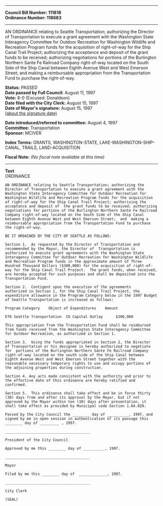 * * * * *  
  
**Council Bill Number: [](#h0)[](#h2)111818**   
**Ordinance Number: 118683**  
  
* * * * *  
  
AN ORDINANCE relating to Seattle Transportation; authorizing the Director of Transportation to execute a grant agreement with the Washington State Interagency Committee for Outdoor Recreation for Washington Wildlife and Recreation Program funds for the acquisition of right-of-way for the Ship Canal Trail Project; authorizing the acceptance and deposit of the grant funds to be received; authorizing negotiations for portions of the Burlington Northern Sante Fe Railroad Company right-of-way located on the South Side of the Ship Canal between Eighth Avenue West and West Emerson Street; and making a reimbursable appropriation from the Transportation Fund to purchase the right-of-way.  
  
**Status:** PASSED   
**Date passed by Full Council:** August 11, 1997   
**Vote:** 8-0 (Excused: Donaldson)   
**Date filed with the City Clerk:** August 15, 1997   
**Date of Mayor's signature:** August 15, 1997   
[(about the signature date)](/~public/approvaldate.htm)   
  
  
**Date introduced/referred to committee:** August 4, 1997   
**Committee:** Transportation   
**Sponsor:** MCIVER   
  
**Index Terms:** GRANTS, WASHINGTON-STATE, LAKE-WASHINGTON-SHIP-CANAL, TRAILS, LAND-ACQUISITION  
  
**Fiscal Note:** *(No fiscal note available at this time)*  
  
* * * * *  
  
**Text**  
    ORDINANCE  
  
    AN ORDINANCE relating to Seattle Transportation; authorizing the  
    Director of Transportation to execute a grant agreement with the  
    Washington State Interagency Committee for Outdoor Recreation for  
    Washington Wildlife and Recreation Program funds for the acquisition  
    of right-of-way for the Ship Canal Trail Project; authorizing the  
    acceptance and deposit of  the grant funds to be received; authorizing  
    negotiations for portions of the Burlington Northern Sante Fe Railroad  
    Company right-of-way located on the South Side of the Ship Canal  
    between Eighth Avenue West and West Emerson Street;  and  making a  
    reimbursable appropriation from the Transportation Fund to purchase  
    the right-of-way.  
  
    BE IT ORDAINED BY THE CITY OF SEATTLE AS FOLLOWS:  
  
    Section 1.  As requested by the Director of Transportation and  
    recommended by the Mayor, the Director of  Transportation is  
    authorized to execute grant agreements with the Washington State  
    Interagency Committee for Outdoor Recreation for Washington Wildlife  
    and Recreation Program funds in the approximate amount of Three  
    Hundred Thousand Dollars ($300,000) for the acquisition of right-of-  
    way for the Ship Canal Trail Project.  The grant funds, when received,  
    are hereby accepted for such purposes and shall be deposited into the  
    Transportation Fund.  
  
    Section 2.  Contigent upon the execution of the agreements  
    authorized in Section 1, for the Ship Canal Trail Project, the  
    expenditure allowance in the Program Category below in the 1997 Budget  
    of Seattle Transportation is increased as follows:  
  
    Program Category    Object of Expenditures    Amount  
  
    ET0 Seattle Transportation  CO Capital Outlay      $300,000  
  
    This appropriation from the Transportation Fund shall be reimbursed  
    from funds received from the Washington State Interagency Committee  
    for Outdoor Recreation, as authorized in Section 1.  
  
    Section 3.  Using the funds appropriated in Section 2, the Director  
    of Transportation or his designee is hereby authorized to negotiate  
    for  portions of the Burlington Northern Sante Fe Railroad Company  
    right-of-way located on the south side of the Ship Canal between  
    Eighth Avenue West and West Emerson Street together with the  
    reasonable necessary temporary rights to use and occupy portions of  
    the adjoining properties during construction.  
  
    Section 4. Any acts made consistent with the authority and prior to  
    the effective date of this ordinance are hereby ratified and  
    confirmed.  
  
    Section 5.  This ordinance shall take effect and be in force thirty  
    (30) days from and after its approval by the Mayor, but if not  
    approved by the Mayor within ten (10) days after presentation, it  
    shall take effect as provided by Municipal code Section 1.04.020.  
  
    Passed by the City Council the ________ day of __________, 1997, and  
    signed by me in open session in authentication of its passage this  
    ________ day of _________ , 1997.  
  
    _______________________________________  
  
    President of the City Council  
  
    Approved by me this ________ day of __________, 1997.  
  
    _______________________________________  
  
    Mayor  
  
    Filed by me this ________ day of  _____________, 1997.  
  
    _______________________________________  
  
    City Clerk  
  
    (SEAL)  
